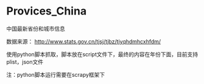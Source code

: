 # Provices_China
中国最新省份和城市信息

数据来源：
http://www.stats.gov.cn/tjsj/tjbz/tjyqhdmhcxhfdm/

使用python脚本抓取，脚本放在script文件下，最终的内容在年份下面，目前支持plist，json文件

注：python脚本运行需要在scrapy框架下

